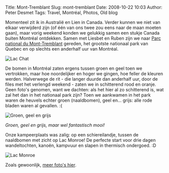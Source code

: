 Title: Mont-Tremblant
Slug: mont-tremblant
Date: 2008-10-22 10:03
Author: Peter Desmet
Tags: Travel, Montréal, Photos, Old blog

Momenteel zit ik in Australië en Lien in Canada. Verder kunnen we niet van elkaar verwijderd zijn (of één van ons twee zou eens naar de maan moeten gaan), maar vorig weekend konden we gelukkig samen een stukje Canada buiten Montréal ontdekken. Samen met Liesbet en Ruben zijn we naar [Parc national du Mont-Tremblant](http://fr.wikipedia.org/wiki/Parc_national_du_Mont-Tremblant) gereden, het grootste nationaal park van Quebec en op slechts een anderhalf uur van Montréal.

![Lac Chat](http://lh5.ggpht.com/Peter.Desmet/SP68zm0sR4I/AAAAAAAACJc/xklYtGuqugc/s800/P1050241.JPG "Wiii, Liesbet is in Canada!")

De bomen in Montréal zaten ergens tussen groen en geel toen we vertrokken, maar hoe noordelijker en hoger we gingen, hoe feller de kleuren werden. Halverwege de rit - die langer duurde dan anderhalf uur, door de files met het verlengd weekend - zaten we in schitterend rood en oranje. Geen foto's genomen, want we dachten: als het hier al zo schitterend is, wat zal het dan in het nationaal park zijn? Toen we aankwamen in het park waren de heuvels echter groen (naaldbomen), geel en... grijs: alle rode bladen waren al gevallen. :(

![Groen, geel en grijs](http://lh4.ggpht.com/Peter.Desmet/SP691P2tGZI/AAAAAAAACLk/NqEagERfQo4/s800/P1050345.JPG)

*Groen, geel en grijs, maar wel fantastisch mooi!*

Onze kampeerplaats was zalig: op een schiereilandje, tussen de naaldbomen met zicht op Lac Monroe! De perfecte start voor drie dagen wandeltochten, kanoën, kampvuur en slapen in thermisch ondergoed. :D

![Lac Monroe](http://lh4.ggpht.com/Peter.Desmet/SP6894o2YoI/AAAAAAAACJw/h4aQ2i2xJAY/s640/P1050274.JPG "Lac Monroe")

Zoals gewoonlijk, [meer foto's hier](http://picasaweb.google.com/Peter.Desmet/MontTremblant).